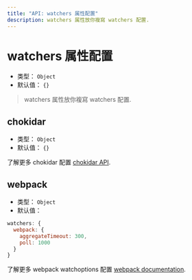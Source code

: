 ```yaml
---
title: "API: watchers 属性配置"
description: watchers 属性放你複寫 watchers 配置.
---
```


# watchers 属性配置

- 类型： `Object`
- 默认值： `{}`

> watchers 属性放你複寫 watchers 配置.

## chokidar

- 类型： `Object`
- 默认值： `{}`

了解更多 chokidar 配置 [chokidar API](https://github.com/paulmillr/chokidar#api).

## webpack


- 类型： `Object`
- 默认值：

```js
watchers: {
  webpack: {
    aggregateTimeout: 300,
    poll: 1000
  }
}
```

了解更多 webpack watchoptions 配置 [webpack documentation](https://webpack.js.org/configuration/watch/#watchoptions).